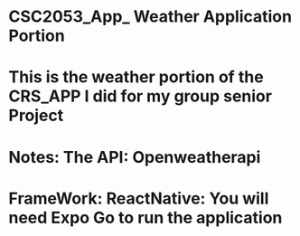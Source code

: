 # CSC2053_App_ Weather Application Portion
# This is the weather portion of the CRS_APP I did for my group senior Project 
# Notes: The API: Openweatherapi 
# FrameWork: ReactNative: You will need Expo Go to run the application 